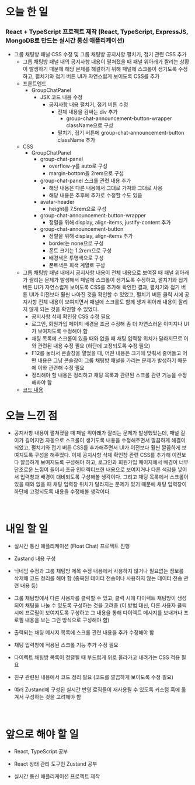 # 오늘 한 일

### React + TypeScript 프로젝트 제작 (React, TypeScript, ExpressJS, MongoDB로 만드는 실시간 통신 애플리케이션)

- 그룹 채팅방 패널 CSS 수정 및 그룹 채팅방 공지사항 펼치기, 접기 관련 CSS 추가
  - 그룹 채팅방 패널 내의 공지사항 내용이 펼쳐졌을 때 패널 위아래가 짤리는 상황이 발생하기 때문에 해당 문제를 해결하기 위해 패널에 스크롤이 생기도록 수정하고, 펼치기와 접기 버튼 UI가 자연스럽게 보이도록 CSS를 추가
  - 프론트엔드
    - GroupChatPanel
      - JSX 코드 내용 수정
        - 공지사항 내용 펼치기, 접기 버튼 수정
          - 전체 내용을 감싸는 div 추가
            - group-chat-announcement-button-wrapper className으로 구성
          - 펼치기, 접기 버튼에 group-chat-announcement-button className 추가
  - CSS
    - GroupChatPanel
      - group-chat-panel
        - overflow-y를 auto로 구성
        - margin-bottom을 2rem으로 구성
      - group-chat-panel 스크롤 관련 내용 추가
        - 해당 내용은 다른 내용에서 그대로 가져와 그대로 사용
        - 해당 내용은 추후에 추가로 수정할 수도 있음
      - avatar-header
        - height를 7.5rem으로 구성
      - group-chat-announcement-button-wrapper
        - 정렬을 위해 display, align-items, justify-content 추가
      - group-chat-announcement-button
        - 정렬을 위해 display, align-items 추가
        - border는 none으로 구성
        - 폰트 크기는 1.2rem으로 구성
        - 배경색은 투명색으로 구성
        - 폰트색은 회색 계열로 구성
  - 그룹 채팅방 패널 내에서 공지사항 내용이 전체 내용으로 보여질 때 패널 위아래가 짤리는 문제가 발생해서 패널에 스크롤이 생기도록 수정하고, 펼치기와 접기 버튼 UI가 자연스럽게 보이도록 CSS를 추가해 확인한 결과, 펼치기와 접기 버튼 UI가 이전보다 훨씬 나아진 것을 확인할 수 있었고, 펼치기 버튼 클릭 시에 공지사항 전체 내용이 보여지면서 패널에 스크롤도 함께 생겨 위아래 내용이 잘리지 않게 되는 것을 확인할 수 있었다.
    - 공지사항 삭제 확인창 CSS 수정 필요
    - 로그인, 회원가입 페이지 배경을 조금 수정해 좀 더 자연스러운 이미지나 UI가 보여지도록 수정해야 함
    - 채팅 목록에 스크롤이 있을 때와 없을 때 채팅 입력창 위치가 달라지므로 이와 관련된 내용 수정 필요 (하단에 고정되도록 수정 필요)
    - F12를 눌러서 콘솔창을 열었을 때, 어떤 내용은 크기에 맞춰서 줄어들고 어떤 내용은 그냥 콘솔창이 그룹 채팅방 패널을 가리는 문제가 발생하기 때문에 이와 관련해 수정 필요
    - 정리해야 할 내용은 정리하고 채팅 목록과 관련된 스크롤 관련 기능을 수정해봐야 함
  - [코드 내용](https://github.com/jeongsangtae/float-chat/commit/f8c01aa5d8016f1ab9385d4ad77e46107db624d5)

# 오늘 느낀 점

- 공지사항 내용이 펼쳐졌을 때 패널 위아래가 잘리는 문제가 발생했었는데, 패널 길이가 길어지면 자동으로 스크롤이 생기도록 내용을 수정해주면서 깔끔하게 해결이 되었고, 펼치기와 접기 버튼 CSS를 추가해주면서 UI가 이전보다 훨씬 깔끔하게 보여지도록 구성을 해주었다. 이제 공지사항 삭제 확인창 관련 CSS를 추가해 이전보다 깔끔하게 보여지도록 구성해야 하고, 로그인과 회원가입 페이지에서 배경이 너무 단조로운 느낌이 들어서 조금 인터렉티브한 내용으로 보여지거나 다른 색감을 넣어서 입력창과 배경이 대비되도록 구성해볼 생각이다. 그리고 채팅 목록에서 스크롤이 있을 때와 없을 때 채팅 입력창 위치가 달라지는 문제가 있기 때문에 채팅 입력창이 하단에 고정되도록 내용을 수정해볼 생각이다.

<br />

# 내일 할 일

- 실시간 통신 애플리케이션 (Float Chat) 프로젝트 진행

- Zustand 내용 구성

- 닉네임 수정과 그룹 채팅방 제목 수정 내용에서 사용하지 않거나 필요없는 정보를 삭제해 코드 정리를 해야 함 (중복된 데이터 전송이나 사용하지 않는 데이터 전송 관련 내용 등)

- 그룹 채팅방에서 다른 사용자를 클릭할 수 있고, 클릭 시에 다이렉트 채팅방이 생성되어 채팅을 나눌 수 있도록 구성하는 것을 고려중 (이 방법 대신, 다른 사용자 클릭 시에 프로필이 보여지도록 구성하고 그 내용을 통해 다이렉트 메시지를 보내거나 프로필 내용을 보는 그런 방식으로 구성해야 함)

- 출력되는 채팅 메시지 목록에 스크롤 관련 내용을 추가 수정해야 함

- 채팅 입력창에 적용된 스크롤 기능 추가 수정 필요

- 다이렉트 채팅방 목록이 정렬될 때 부드럽게 위로 올라가고 내려가는 CSS 적용 필요

- 친구 관련된 내용에서 코드 정리 필요 (코드를 깔끔하게 보이도록 수정 필요)

- 여러 Zustand에 구성된 실시간 반영 로직들이 재사용될 수 있도록 커스텀 훅에 옮겨서 구성하는 것을 고려해야 함

<br />

# 앞으로 해야 할 일

- React, TypeScript 공부

- React 상태 관리 도구인 Zustand 공부

- 실시간 통신 애플리케이션 프로젝트 제작
